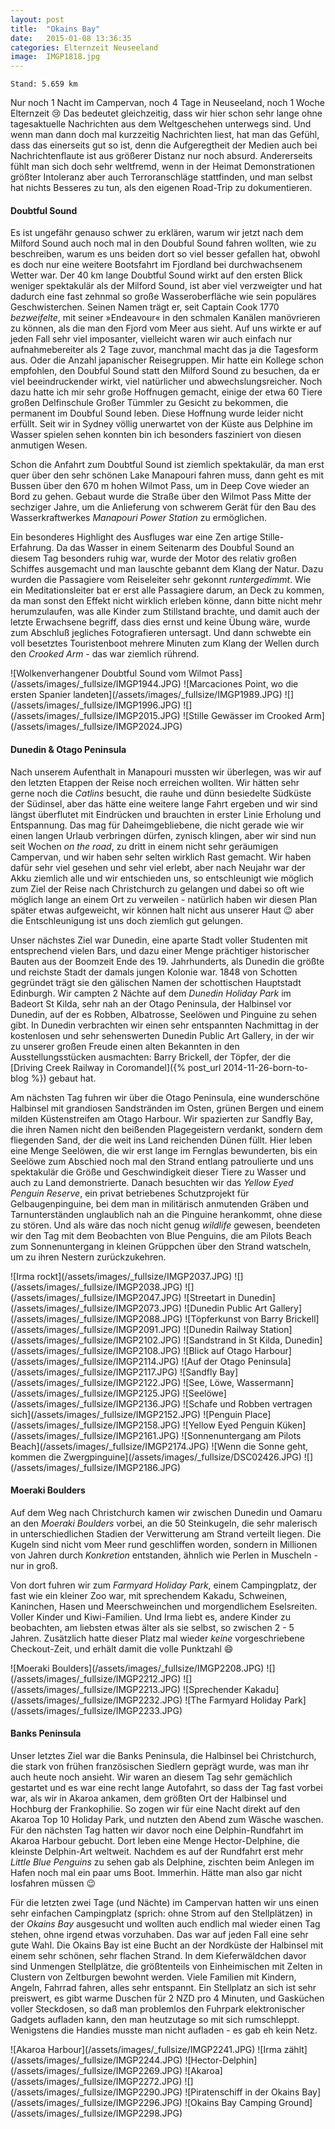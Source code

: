 ```yaml
---
layout: post
title:  "Okains Bay"
date:   2015-01-08 13:36:35
categories: Elternzeit Neuseeland
image:  IMGP1818.jpg
---
```

	Stand: 5.659 km

Nur noch 1 Nacht im Campervan, noch 4 Tage in Neuseeland, noch 1 Woche Elternzeit :cry: Das bedeutet gleichzeitig, dass wir hier schon sehr lange ohne tagesaktuelle Nachrichten aus dem Weltgeschehen unterwegs sind. Und wenn man dann doch mal kurzzeitig Nachrichten liest, hat man das Gefühl, dass das einerseits gut so ist, denn die Aufgeregtheit der Medien auch bei Nachrichtenflaute ist aus größerer Distanz nur noch absurd. Andererseits fühlt man sich doch sehr weltfremd, wenn in der Heimat Demonstrationen größter Intoleranz aber auch Terroranschläge stattfinden, und man selbst hat nichts Besseres zu tun, als den eigenen Road-Trip zu dokumentieren.

#### Doubtful Sound

Es ist ungefähr genauso schwer zu erklären, warum wir jetzt nach dem Milford Sound auch noch mal in den Doubful Sound fahren wollten, wie zu beschreiben, warum es uns beiden dort so viel besser gefallen hat, obwohl es doch nur eine weitere Bootsfahrt im Fjordland bei durchwachsenem Wetter war. Der 40 km lange Doubtful Sound wirkt auf den ersten Blick weniger spektakulär als der Milford Sound, ist aber viel verzweigter und hat dadurch eine fast zehnmal so große Wasseroberfläche wie sein populäres Geschwisterchen. Seinen Namen trägt er, seit Captain Cook 1770 *bezweifelte*, mit seiner »Endeavour« in den schmalen Kanälen manövrieren zu können, als die man den Fjord vom Meer aus sieht. Auf uns wirkte er auf jeden Fall sehr viel imposanter, vielleicht waren wir auch einfach nur aufnahmebereiter als 2 Tage zuvor, manchmal macht das ja die Tagesform aus. Oder die Anzahl japanischer Reisegruppen. Mir hatte ein Kollege schon empfohlen, den Doubful Sound statt den Milford Sound zu besuchen, da er viel beeindruckender wirkt, viel natürlicher und abwechslungsreicher. Noch dazu hatte ich mir sehr große Hoffnugen gemacht, einige der etwa 60 Tiere großen Delfinschule Großer Tümmler zu Gesicht zu bekommen, die permanent im Doubful Sound leben. Diese Hoffnung wurde leider nicht erfüllt. Seit wir in Sydney völlig unerwartet von der Küste aus Delphine im Wasser spielen sehen konnten bin ich besonders fasziniert von diesen anmutigen Wesen.

Schon die Anfahrt zum Doubtful Sound ist ziemlich spektakulär, da man erst quer über den sehr schönen Lake Manapouri fahren muss, dann geht es mit Bussen über den 670 m hohen Wilmot Pass, um in Deep Cove wieder an Bord zu gehen. Gebaut wurde die Straße über den Wilmot Pass Mitte der sechziger Jahre, um die Anlieferung von schwerem Gerät für den Bau des Wasserkraftwerkes *Manapouri Power Station* zu ermöglichen.

Ein besonderes Highlight des Ausfluges war eine Zen artige Stille-Erfahrung. Da das Wasser in einem Seitenarm des Doubful Sound an diesem Tag besonders ruhig war, wurde der Motor des relativ großen Schiffes ausgemacht und man lauschte gebannt dem Klang der Natur. Dazu wurden die Passagiere vom Reiseleiter sehr gekonnt *runtergedimmt*. Wie ein Meditationsleiter bat er erst alle Passagiere darum, an Deck zu kommen, da man sonst den Effekt nicht wirklich erleben könne, dann bitte nicht mehr herumzulaufen, was alle Kinder zum Stillstand brachte, und damit auch der letzte Erwachsene begriff, dass dies ernst und keine Übung wäre, wurde zum Abschluß jegliches Fotografieren untersagt. Und dann schwebte ein voll besetztes Touristenboot mehrere Minuten zum Klang der Wellen durch den *Crooked Arm* - das war ziemlich rührend.


<div class="carousel">
![Wolkenverhangener Doubtful Sound vom Wilmot Pass](/assets/images/_fullsize/IMGP1944.JPG)
![Marcaciones Point, wo die ersten Spanier landeten](/assets/images/_fullsize/IMGP1989.JPG)
![](/assets/images/_fullsize/IMGP1996.JPG)
![](/assets/images/_fullsize/IMGP2015.JPG)
![Stille Gewässer im Crooked Arm](/assets/images/_fullsize/IMGP2024.JPG)
</div>

#### Dunedin & Otago Peninsula

Nach unserem Aufenthalt in Manapouri mussten wir überlegen, was wir auf den letzten Etappen der Reise noch erreichen wollten. Wir hätten sehr gerne noch die *Catlins* besucht, die rauhe und dünn besiedelte Südküste der Südinsel, aber das hätte eine weitere lange Fahrt ergeben und wir sind längst überflutet mit Eindrücken und brauchten in erster Linie Erholung und Entspannung. Das mag für Daheimgebliebene, die nicht gerade wie wir einen langen Urlaub verbringen dürfen, zynisch klingen, aber wir sind nun seit Wochen *on the road*, zu dritt in einem nicht sehr geräumigen Campervan, und wir haben sehr selten wirklich Rast gemacht. Wir haben dafür sehr viel gesehen und sehr viel erlebt, aber nach Neujahr war der Akku ziemlich alle und wir entschieden uns, so entschleunigt wie möglich zum Ziel der Reise nach Christchurch zu gelangen und dabei so oft wie möglich lange an einem Ort zu verweilen - natürlich haben wir diesen Plan später etwas aufgeweicht, wir können halt nicht aus unserer Haut :wink: aber die Entschleunigung ist uns doch ziemlich gut gelungen.

Unser nächstes Ziel war Dunedin, eine aparte Stadt voller Studenten mit entsprechend vielen Bars, und dazu einer Menge prächtiger historischer Bauten aus der Boomzeit Ende des 19. Jahrhunderts, als Dunedin die größte und reichste Stadt der damals jungen Kolonie war. 1848 von Schotten gegründet trägt sie den gälischen Namen der schottischen Hauptstadt Edinburgh. Wir campten 2 Nächte auf dem *Dunedin Holiday Park* im Badeort St Kilda, sehr nah an der Otago Peninsula, der Halbinsel vor Dunedin, auf der es Robben, Albatrosse, Seelöwen und Pinguine zu sehen gibt. In Dunedin verbrachten wir einen sehr entspannten Nachmittag in der kostenlosen und sehr sehenswerten Dunedin Public Art Gallery, in der wir zu unserer großen Freude einen alten Bekannten in den Ausstellungsstücken ausmachten: Barry Brickell, der Töpfer, der die [Driving Creek Railway in Coromandel]({% post_url 2014-11-26-born-to-blog %}) gebaut hat.

Am nächsten Tag fuhren wir über die Otago Peninsula, eine wunderschöne Halbinsel mit grandiosen Sandstränden im Osten, grünen Bergen und einem milden Küstenstreifen am Otago Harbour. Wir spazierten zur Sandfly Bay, die ihren Namen nicht den beißenden Plagegeistern verdankt, sondern dem fliegenden Sand, der die weit ins Land reichenden Dünen füllt. Hier leben eine Menge Seelöwen, die wir erst lange im Fernglas bewunderten, bis ein Seelöwe zum Abschied noch mal den Strand entlang patroulierte und uns spektakulär die Größe und Geschwindigkeit dieser Tiere zu Wasser und auch zu Land demonstrierte. Danach besuchten wir das *Yellow Eyed Penguin Reserve*, ein privat betriebenes Schutzprojekt für Gelbaugenpinguine, bei dem man in militärisch anmutenden Gräben und Tarnunterständen unglaublich nah an die Pinguine herankommt, ohne diese zu stören. Und als wäre das noch nicht genug *wildlife* gewesen, beendeten wir den Tag mit dem Beobachten von Blue Penguins, die am Pilots Beach zum Sonnenuntergang in kleinen Grüppchen über den Strand watscheln, um zu ihren Nestern zurückzukehren.

<div class="carousel">
![Irma rockt](/assets/images/_fullsize/IMGP2037.JPG)
![](/assets/images/_fullsize/IMGP2038.JPG)
![](/assets/images/_fullsize/IMGP2047.JPG)
![Streetart in Dunedin](/assets/images/_fullsize/IMGP2073.JPG)
![Dunedin Public Art Gallery](/assets/images/_fullsize/IMGP2088.JPG)
![Töpferkunst von Barry Brickell](/assets/images/_fullsize/IMGP2091.JPG)
![Dunedin Railway Station](/assets/images/_fullsize/IMGP2102.JPG)
![Sandstrand in St Kilda, Dunedin](/assets/images/_fullsize/IMGP2108.JPG)
![Blick auf Otago Harbour](/assets/images/_fullsize/IMGP2114.JPG)
![Auf der Otago Peninsula](/assets/images/_fullsize/IMGP2117.JPG)
![Sandfly Bay](/assets/images/_fullsize/IMGP2122.JPG)
![See, Löwe, Wassermann](/assets/images/_fullsize/IMGP2125.JPG)
![Seelöwe](/assets/images/_fullsize/IMGP2136.JPG)
![Schafe und Robben vertragen sich](/assets/images/_fullsize/IMGP2152.JPG)
![Penguin Place](/assets/images/_fullsize/IMGP2158.JPG)
![Yellow Eyed Penguin Küken](/assets/images/_fullsize/IMGP2161.JPG)
![Sonnenuntergang am Pilots Beach](/assets/images/_fullsize/IMGP2174.JPG)
![Wenn die Sonne geht, kommen die Zwergpinguine](/assets/images/_fullsize/DSC02426.JPG)
![](/assets/images/_fullsize/IMGP2186.JPG)
</div>

#### Moeraki Boulders

Auf dem Weg nach Christchurch kamen wir zwischen Dunedin und Oamaru an den *Moeraki Boulders* vorbei, an die 50 Steinkugeln, die sehr malerisch in unterschiedlichen Stadien der Verwitterung am Strand verteilt liegen. Die Kugeln sind nicht vom Meer rund geschliffen worden, sondern in Millionen von Jahren durch *Konkretion* entstanden, ähnlich wie Perlen in Muscheln - nur in groß.

Von dort fuhren wir zum *Farmyard Holiday Park*, einem Campingplatz, der fast wie ein kleiner Zoo war, mit sprechendem Kakadu, Schweinen, Kaninchen, Hasen und Meerschweinchen und morgendlichem Eselsreiten. Voller Kinder und Kiwi-Familien. Und Irma liebt es, andere Kinder zu beobachten, am liebsten etwas älter als sie selbst, so zwischen 2 - 5 Jahren. Zusätzlich hatte dieser Platz mal wieder *keine* vorgeschriebene Checkout-Zeit, und erhält damit die volle Punktzahl :smile:

<div class="carousel">
![Moeraki Boulders](/assets/images/_fullsize/IMGP2208.JPG)
![](/assets/images/_fullsize/IMGP2212.JPG)
![](/assets/images/_fullsize/IMGP2213.JPG)
![Sprechender Kakadu](/assets/images/_fullsize/IMGP2232.JPG)
![The Farmyard Holiday Park](/assets/images/_fullsize/IMGP2233.JPG)
</div>

#### Banks Peninsula

Unser letztes Ziel war die Banks Peninsula, die Halbinsel bei Christchurch, die stark von frühen französischen Siedlern geprägt wurde, was man ihr auch heute noch ansieht. Wir waren an diesem Tag sehr gemächlich gestartet und es war eine recht lange Autofahrt, so dass der Tag fast vorbei war, als wir in Akaroa ankamen, dem größten Ort der Halbinsel und Hochburg der Frankophilie. So zogen wir für eine Nacht direkt auf den Akaroa Top 10 Holiday Park, und nutzten den Abend zum Wäsche waschen. Für den nächsten Tag hatten wir davor noch eine Delphin-Rundfahrt im Akaroa Harbour gebucht. Dort leben eine Menge Hector-Delphine, die kleinste Delphin-Art weltweit. Nachdem es auf der Rundfahrt erst mehr *Little Blue Penguins* zu sehen gab als Delphine, zischten beim Anlegen im Hafen noch mal ein paar ums Boot. Immerhin. Hätte man also gar nicht losfahren müssen :wink:

Für die letzten zwei Tage (und Nächte) im Campervan hatten wir uns einen sehr einfachen Campingplatz (sprich: ohne Strom auf den Stellplätzen) in der *Okains Bay* ausgesucht und wollten auch endlich mal wieder einen Tag stehen, ohne irgend etwas vorzuhaben. Das war auf jeden Fall eine sehr gute Wahl. Die Okains Bay ist eine Bucht an der Nordküste der Halbinsel mit einem sehr schönen, sehr flachen Strand. In dem Kieferwäldchen davor sind Unmengen Stellplätze, die größtenteils von Einheimischen mit Zelten in Clustern von Zeltburgen bewohnt werden. Viele Familien mit Kindern, Angeln, Fahrrad fahren, alles sehr entspannt. Ein Stellplatz an sich ist sehr preiswert, es gibt warme Duschen für 2 NZD pro 4 Minuten, und Gasküchen voller Steckdosen, so daß man problemlos den Fuhrpark elektronischer Gadgets aufladen kann, den man heutzutage so mit sich rumschleppt. Wenigstens die Handies musste man nicht aufladen - es gab eh kein Netz.

<div class="carousel">
![Akaroa Harbour](/assets/images/_fullsize/IMGP2241.JPG)
![Irma zählt](/assets/images/_fullsize/IMGP2244.JPG)
![Hector-Delphin](/assets/images/_fullsize/IMGP2269.JPG)
![Akaroa](/assets/images/_fullsize/IMGP2272.JPG)
![](/assets/images/_fullsize/IMGP2290.JPG)
![Piratenschiff in der Okains Bay](/assets/images/_fullsize/IMGP2296.JPG)
![Okains Bay Camping Ground](/assets/images/_fullsize/IMGP2298.JPG)
</div>
